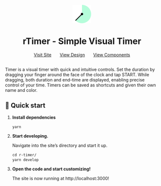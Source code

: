 <p align="center">
  <a href="https://timer.roscoe.dev">
    <img alt="Gatsby" src="./public/favicon.ICO" width="60" />
  </a>
</p>
<h1 align="center">
  rTimer - Simple Visual Timer
</h1>

<div align="center">
  <a href="https://timer.roscoe.dev/" marginRight="20px">Visit Site</a>
  &nbsp;&nbsp;&nbsp;&nbsp;&nbsp;
  <a href="https://www.figma.com/file/479kWQortx8pFn3h77nsWD/Timer?node-id=0%3A1">View Design</a>
  &nbsp;&nbsp;&nbsp;&nbsp;&nbsp;
  <a href="https://main--60d95ea26d550d003b666897.chromatic.com">View Components</a>
</div>
<br/>

Timer is a visual timer with quick and intuitive controls. Set the duration by dragging your finger around the face of the clock and tap START. While dragging, both duration and end-time are displayed, enabling precise control of your time. Timers can be saved as shortcuts and given their own name and color.

## 🚀 Quick start

1.  **Install dependencies**

    ```shell
    yarn
    ```

2.  **Start developing.**

    Navigate into the site’s directory and start it up.

    ```shell
    cd r-timer/
    yarn develop
    ```

3.  **Open the code and start customizing!**

    The site is now running at http://localhost:3000!
